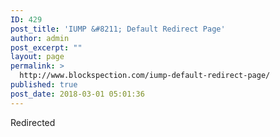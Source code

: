 ```yaml
---
ID: 429
post_title: 'IUMP &#8211; Default Redirect Page'
author: admin
post_excerpt: ""
layout: page
permalink: >
  http://www.blockspection.com/iump-default-redirect-page/
published: true
post_date: 2018-03-01 05:01:36
---
```

Redirected